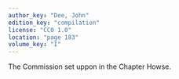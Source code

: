 ```yaml
---
author_key: "Dee, John"
edition_key: "compilation"
license: "CC0 1.0"
location: "page 183"
volume_key: "I"
---
```

The Commission set uppon in the Chapter Howse.
